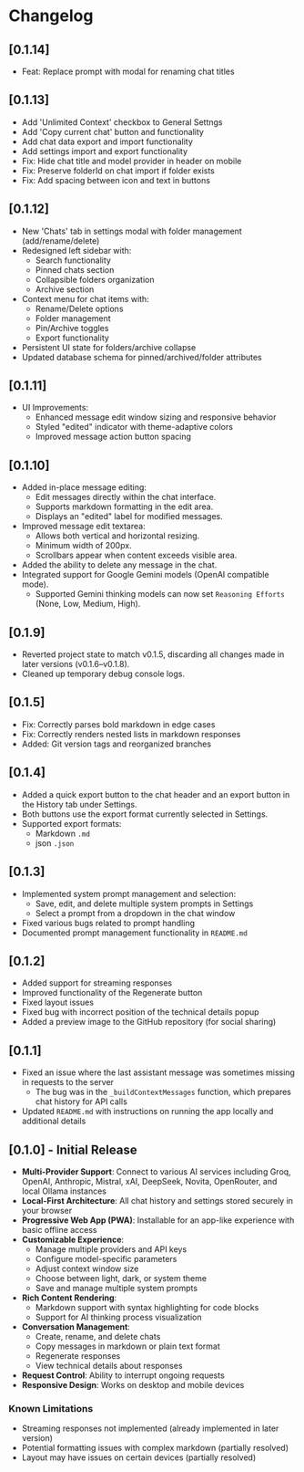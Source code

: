# Changelog

## [0.1.14]

- Feat: Replace prompt with modal for renaming chat titles

## [0.1.13]

- Add 'Unlimited Context' checkbox to General Settngs
- Add 'Copy current chat' button and functionality
- Add chat data export and import functionality
- Add settings import and export functionality
- Fix: Hide chat title and model provider in header on mobile
- Fix: Preserve folderId on chat import if folder exists
- Fix: Add spacing between icon and text in buttons

## [0.1.12]

- New 'Chats' tab in settings modal with folder management (add/rename/delete)
- Redesigned left sidebar with:
  - Search functionality
  - Pinned chats section
  - Collapsible folders organization
  - Archive section
- Context menu for chat items with:
  - Rename/Delete options
  - Folder management
  - Pin/Archive toggles
  - Export functionality
- Persistent UI state for folders/archive collapse
- Updated database schema for pinned/archived/folder attributes

## [0.1.11]

- UI Improvements:
   - Enhanced message edit window sizing and responsive behavior
   - Styled "edited" indicator with theme-adaptive colors
   - Improved message action button spacing 

## [0.1.10] 

- Added in-place message editing:
  - Edit messages directly within the chat interface.
  - Supports markdown formatting in the edit area.
  - Displays an "edited" label for modified messages.
- Improved message edit textarea:
  - Allows both vertical and horizontal resizing.
  - Minimum width of 200px.
  - Scrollbars appear when content exceeds visible area.
- Added the ability to delete any message in the chat.
- Integrated support for Google Gemini models (OpenAI compatible mode).
  - Supported Gemini thinking models can now set `Reasoning Efforts` (None, Low, Medium, High).

## [0.1.9]

- Reverted project state to match v0.1.5, discarding all changes made in later versions (v0.1.6–v0.1.8).
- Cleaned up temporary debug console logs.

## [0.1.5] 

- Fix: Correctly parses bold markdown in edge cases
- Fix: Correctly renders nested lists in markdown responses
- Added: Git version tags and reorganized branches

## [0.1.4]

- Added a quick export button to the chat header and an export button in the History tab under Settings.
- Both buttons use the export format currently selected in Settings.
- Supported export formats:
  - Markdown `.md`
  - json `.json`

## [0.1.3]

- Implemented system prompt management and selection:
  - Save, edit, and delete multiple system prompts in Settings
  - Select a prompt from a dropdown in the chat window
- Fixed various bugs related to prompt handling
- Documented prompt management functionality in `README.md`

## [0.1.2]

- Added support for streaming responses
- Improved functionality of the Regenerate button
- Fixed layout issues
- Fixed bug with incorrect position of the technical details popup
- Added a preview image to the GitHub repository (for social sharing)

## [0.1.1]

- Fixed an issue where the last assistant message was sometimes missing in requests to the server
  - The bug was in the `_buildContextMessages` function, which prepares chat history for API calls
- Updated `README.md` with instructions on running the app locally and additional details

## [0.1.0] - Initial Release

- **Multi-Provider Support**: Connect to various AI services including Groq, OpenAI, Anthropic, Mistral, xAI, DeepSeek, Novita, OpenRouter, and local Ollama instances
- **Local-First Architecture**: All chat history and settings stored securely in your browser
- **Progressive Web App (PWA)**: Installable for an app-like experience with basic offline access
- **Customizable Experience**:
  - Manage multiple providers and API keys
  - Configure model-specific parameters
  - Adjust context window size
  - Choose between light, dark, or system theme
  - Save and manage multiple system prompts
- **Rich Content Rendering**:
  - Markdown support with syntax highlighting for code blocks
  - Support for AI thinking process visualization
- **Conversation Management**:
  - Create, rename, and delete chats
  - Copy messages in markdown or plain text format
  - Regenerate responses
  - View technical details about responses
- **Request Control**: Ability to interrupt ongoing requests
- **Responsive Design**: Works on desktop and mobile devices

### Known Limitations
- Streaming responses not implemented (already implemented in later version)
- Potential formatting issues with complex markdown (partially resolved)
- Layout may have issues on certain devices (partially resolved)

